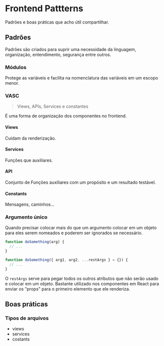 # Frontend Pattterns

Padrões e boas práticas que acho útil compartilhar.

## Padrões

Padrões são criados para suprir uma necessidade da linguagem, organização, entendimento, segurança entre outros.

### Módulos

Protege as variáveis e facilita na nomenclatura das variáveis em um escopo menor.

### VASC

> Views, APIs, Services e constantes

É uma forma de organização dos componentes no frontend.

#### Views

Cuidam da renderização.

#### Services

Funções que auxiliares.

#### API

Conjunto de Funções auxiliares com um propósito e um resultado testável.

#### Constants

Mensagens, caminhos...

### Argumento único

Quando precisar colocar mais do que um argumento colocar em um objeto para eles serem nomeados e poderem ser ignorados se necessário.

```js
function doSomething(arg) {
  // ...
}
```

```js
function doSomething({ arg1, arg2, ...restArgs } = {}) {
  // ...
}
```

O `restArgs` serve para pegar todos os outros atributos que não serão usado e colocar em um objeto. Bastante utilizado nos componentes em React para enviar os "props" para o primeiro elemento que ele renderiza.

## Boas práticas

### Tipos de arquivos

- views
- services
- costants

